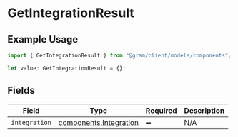 # GetIntegrationResult

## Example Usage

```typescript
import { GetIntegrationResult } from "@gram/client/models/components";

let value: GetIntegrationResult = {};
```

## Fields

| Field                                                            | Type                                                             | Required                                                         | Description                                                      |
| ---------------------------------------------------------------- | ---------------------------------------------------------------- | ---------------------------------------------------------------- | ---------------------------------------------------------------- |
| `integration`                                                    | [components.Integration](../../models/components/integration.md) | :heavy_minus_sign:                                               | N/A                                                              |